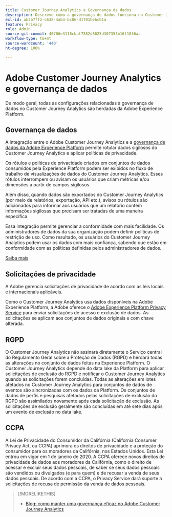 ```yaml
---
title: Customer Journey Analytics e Governança de dados
description: Descreve como a governança de dados funciona no Customer Journey Analytics.
exl-id: ab2b7ff2-c638-4ab4-bc86-d1701bebcb1a
feature: Privacy
role: Admin
source-git-commit: 40706e3118cbaf7582d8625d307358b16f1836ac
workflow-type: tm+mt
source-wordcount: '440'
ht-degree: 100%

---
```


# Adobe Customer Journey Analytics e governança de dados

De modo geral, todas as configurações relacionadas à governança de dados no Customer Journey Analytics são herdadas da Adobe Experience Platform.

## Governança de dados

A integração entre o Adobe Customer Journey Analytics e a [governança de dados da Adobe Experience Platform](https://experienceleague.adobe.com/docs/experience-platform/data-governance/home.html?lang=pt-BR) permite rotular dados sigilosos do Customer Journey Analytics e aplicar políticas de privacidade.

Os rótulos e políticas de privacidade criados em conjuntos de dados consumidos pela Experience Platform podem ser exibidos no fluxo de trabalho de visualizações de dados do Customer Journey Analytics. Esses rótulos interrompem ou avisam os usuários que criam métricas e/ou dimensões a partir de campos sigilosos.

Além disso, quando dados são exportados do Customer Journey Analytics (por meio de relatórios, exportação, API etc.), avisos ou rótulos são adicionados para informar aos usuários que um relatório contém informações sigilosas que precisam ser tratadas de uma maneira específica.

Essa integração permite gerenciar a conformidade com mais facilidade. Os administradores de dados da sua organização podem definir políticas de restrição de uso. Como resultado, os usuários do Customer Journey Analytics podem usar os dados com mais confiança, sabendo que estão em conformidade com as políticas definidas pelos administradores de dados.

[Saiba mais](/help/data-views/data-governance.md)

## Solicitações de privacidade

A Adobe gerencia solicitações de privacidade de acordo com as leis locais e internacionais aplicáveis.

Como o Customer Journey Analytics usa dados disponíveis na Adobe Experience Platform, a Adobe oferece o [Adobe Experience Platform Privacy Service](https://experienceleague.adobe.com/docs/experience-platform/privacy/home.html?lang=pt-BR) para enviar solicitações de acesso e exclusão de dados. As solicitações se aplicam aos conjuntos de dados originais e com chave alterada.

## RGPD

O Customer Journey Analytics não assinará diretamente o Serviço central do Regulamento Geral sobre a Proteção de Dados (RGPD) e herdará todas as alterações no conjunto de dados feitas na Experience Platform. O Customer Journey Analytics depende do data lake da Platform para aplicar solicitações de exclusão do RGPD e notificar o Customer Journey Analytics quando as solicitações forem concluídas. Todas as alterações em lotes afetados no Customer Journey Analytics para conjuntos de dados de eventos são sincronizadas com os dados da Platform. Os conjuntos de dados de perfis e pesquisas afetados pelas solicitações de exclusão do RGPD são assimilados novamente após cada solicitação de exclusão. As solicitações de exclusão geralmente são concluídas em até sete dias após um evento de exclusão no data lake.

## CCPA

A Lei de Privacidade do Consumidor da Califórnia (California Consumer Privacy Act, ou CCPA) aprimora os direitos de privacidade e a proteção do consumidor para os moradores da Califórnia, nos Estados Unidos. Esta Lei entrou em vigor em 1 de janeiro de 2020.
A CCPA oferece novos direitos de privacidade de dados aos moradores da Califórnia, como o direito de acessar e excluir seus dados pessoais, de saber se seus dados pessoais são vendidos ou divulgados (e para quem) e de recusar a venda de seus dados pessoais.
De acordo com a CCPA, o Privacy Service dará suporte a solicitações de recusa de permissão da venda de dados pessoais.

>[!MORELIKETHIS]
>
>* [Blog: como manter uma governança eficaz no Adobe Customer Journey Analytics](https://experienceleaguecommunities.adobe.com/t5/adobe-analytics-blogs/bg-p/adobe-analytics-blogs/page/4?profile.language=pt)
